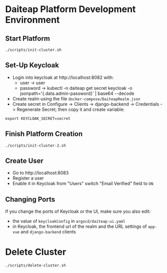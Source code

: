 # Daiteap Platform Development Environment

## Start Platform
```
./scripts/init-cluster.sh
```

## Set-Up Keycloak
- Login into keycloak at http://localhost:8082 with:
    - user -> user
    - password -> kubectl -n daiteap get secret keycloak -o jsonpath='{.data.admin-password}' | base64 --decode
- Create realm using the file `docker-compose/DaiteapRealm.json`
- Create secret in Configure -> Clients -> django-backend -> Credentials -> Regenerate Secret; then copy it and create variable:

```
export KEYCLOAK_SECRET=secret
```

## Finish Platform Creation
```
./scripts/init-cluster-2.sh
```

## Create User
- Go to http://localhost:8083
- Register a user
- Enable it in Keycloak from "Users" switch "Email Verified" field to `ON`

## Changing Ports

If you change the ports of Keycloak or the UI, make sure you also edit:
- the value of `keycloakConfig` in `argocd/daiteap-ui.yaml`
- in Keycloak, the frontend url of the realm and the URL settings of `app-vue` and `django-backend` clients

# Delete Cluster
```
./scripts/delete-cluster.sh
```